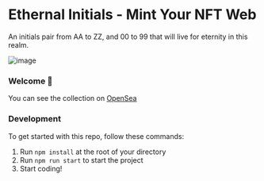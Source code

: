 # Ethernal Initials - Mint Your NFT Web

An initials pair from AA to ZZ, and 00 to 99 that will live for eternity in this realm.

![image](https://user-images.githubusercontent.com/12957692/142917924-5f710e90-824f-4b3d-83ab-c2f0ec96575f.png)


### **Welcome 👋**

You can see the collection on [OpenSea](https://opensea.io/collection/ethernal-initials)

### **Development**
To get started with this repo, follow these commands:

1. Run `npm install` at the root of your directory
2. Run `npm run start` to start the project
3. Start coding!

